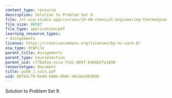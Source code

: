 ```yaml
---
content_type: resource
description: Solution to Problem Set 9.
file: /ol-ocw-studio-app/courses/10-40-chemical-engineering-thermodynamics-fall-2003/b07b5c796e4db88e004c46a3ee363035_ps09_1_soln.pdf
file_size: 86587
file_type: application/pdf
learning_resource_types:
- Assignments
license: https://creativecommons.org/licenses/by-nc-sa/4.0/
ocw_type: OCWFile
parent_title: Assignments
parent_type: CourseSection
parent_uid: c776a51e-ecca-7cb1-889f-b466b5fe1890
resourcetype: Document
title: ps09_1_soln.pdf
uid: b07b5c79-6e4d-b88e-004c-46a3ee363035
---
```

Solution to Problem Set 9.